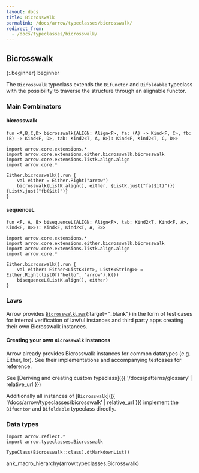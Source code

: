 ```yaml
---
layout: docs
title: Bicrosswalk
permalink: /docs/arrow/typeclasses/bicrosswalk/
redirect_from:
  - /docs/typeclasses/bicrosswalk/
---
```


## Bicrosswalk

{:.beginner}
beginner

The `Bicrosswalk` typeclass extends the `Bifunctor` and `Bifoldable` typeclass with the possibility to traverse the
structure through an alignable functor.

### Main Combinators

#### bicrosswalk

`fun <A,B,C,D> bicrosswalk(ALIGN: Align<F>, fa: (A) -> Kind<F, C>, fb: (B) -> Kind<F, D>, tab: Kind2<T, A, B>): Kind<F, Kind2<T, C, D>>`

```kotlin:ank
import arrow.core.extensions.*
import arrow.core.extensions.either.bicrosswalk.bicrosswalk
import arrow.core.extensions.listk.align.align
import arrow.core.*

Either.bicrosswalk().run {
    val either = Either.Right("arrow")
    bicrosswalk(ListK.align(), either, {ListK.just("fa($it)")}) {ListK.just("fb($it)")}
}
```

#### sequenceL

`fun <F, A, B> bisequenceL(ALIGN: Align<F>, tab: Kind2<T, Kind<F, A>, Kind<F, B>>): Kind<F, Kind2<T, A, B>>`

```kotlin:ank
import arrow.core.extensions.*
import arrow.core.extensions.either.bicrosswalk.bicrosswalk
import arrow.core.extensions.listk.align.align
import arrow.core.*

Either.bicrosswalk().run {
    val either: Either<ListK<Int>, ListK<String>> = Either.Right(listOf("hello", "arrow").k())
    bisequenceL(ListK.align(), either)
}
```

### Laws

Arrow provides [`BicrosswalkLaws`][functor_laws_source]{:target="_blank"} in the form of test cases for internal verification of lawful instances and third party apps creating their own Bicrosswalk instances.

#### Creating your own `Bicrosswalk` instances

Arrow already provides Bicrosswalk instances for common datatypes (e.g. Either, Ior). See their implementations
and accompanying testcases for reference.

See [Deriving and creating custom typeclass]({{ '/docs/patterns/glossary' | relative_url }})

Additionally all instances of [`Bicrosswalk`]({{ '/docs/arrow/typeclasses/bicrosswalk' | relative_url }}) implement the `Bifucntor` and `Bifoldable` typeclass directly.

### Data types

```kotlin:ank:replace
import arrow.reflect.*
import arrow.typeclasses.Bicrosswalk

TypeClass(Bicrosswalk::class).dtMarkdownList()
```

ank_macro_hierarchy(arrow.typeclasses.Bicrosswalk)

[functor_source]: https://github.com/arrow-kt/arrow/blob/master/modules/core/arrow-typeclasses/src/main/kotlin/arrow/typeclasses/Bicrosswalk.kt
[functor_laws_source]: https://github.com/arrow-kt/arrow/blob/master/modules/core/arrow-test/src/main/kotlin/arrow/test/laws/BicrosswalkLaws.kt
